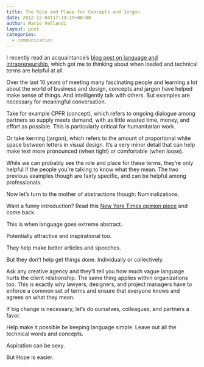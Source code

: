 ```yaml
---
title: The Role and Place for Concepts and Jargon
date: 2012-12-04T17:33:19+00:00
author: Mario Vellandi
layout: post
categories:
  - communication
---
```

I recently read an acquaintance&#8217;s [blog post on language and intrapreneurship](http://www.hellercd.com/2012/11/unlocking-intrapreneurship-with-language/), which got me to thinking about when loaded and technical terms are helpful at all.

Over the last 10 years of meeting many fascinating people and learning a lot about the world of business and design, concepts and jargon have helped make sense of things. And intelligently talk with others. But examples are necessary for meaningful conversation.

Take for example CPFR (concept), which refers to ongoing dialogue among partners so supply meets demand, with as little wasted time, money, and effort as possible. This is particularly critical for humanitarian work.

Or take kerning (jargon), which refers to the amount of proportional white space between letters in visual design. It&#8217;s a very minor detail that can help make text more pronounced (when tight) or comfortable (when loose).

While we can probably see the role and place for these terms, they&#8217;re only helpful if the people you&#8217;re talking to know what they mean. The two previous examples though are fairly specific, and can be helpful among professionals.

Now let&#8217;s turn to the mother of abstractions though: Nominalizations.

Want a funny introduction? Read this [New York Times opinion piece](http://opinionator.blogs.nytimes.com/2012/07/23/zombie-nouns/) and come back.

This is when language goes extreme abstract.

Potentially attractive and inspirational too.

They help make better articles and speeches.

But they don&#8217;t help get things done. Individually or collectively.

Ask any creative agency and they&#8217;ll tell you how much vague language hurts the client relationship. The same thing applies within organizations too. This is exactly why lawyers, designers, and project managers have to enforce a common set of terms and ensure that everyone knows and agrees on what they mean.

If big change is necessary, let&#8217;s do ourselves, colleagues, and partners a favor.

Help make it possible be keeping language simple. Leave out all the technical words and concepts.

Aspiration can be sexy.

But Hope is easier.
